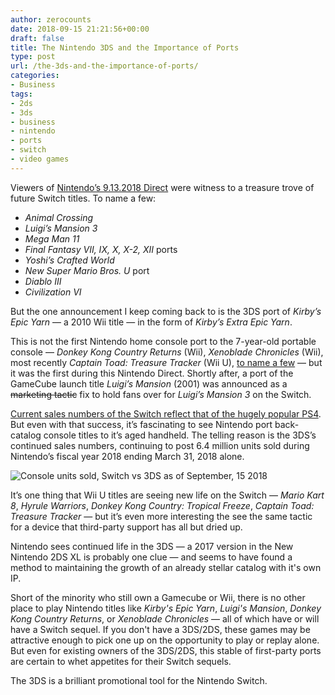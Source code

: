 ```yaml
---
author: zerocounts
date: 2018-09-15 21:21:56+00:00
draft: false
title: The Nintendo 3DS and the Importance of Ports
type: post
url: /the-3ds-and-the-importance-of-ports/
categories:
- Business
tags:
- 2ds
- 3ds
- business
- nintendo
- ports
- switch
- video games
---
```


Viewers of [Nintendo’s 9.13.2018 Direct](https://www.nintendo.com/nintendo-direct/09-13-2018/) were witness to a treasure trove of future Switch titles. To name a few:

- _Animal Crossing_
- _Luigi’s Mansion 3_
- _Mega Man 11_
- _Final Fantasy VII, IX, X, X-2, XII_ ports
- _Yoshi’s Crafted World_
- _New Super Mario Bros. U_ port
- _Diablo III_
- _Civilization VI_

But the one announcement I keep coming back to is the 3DS port of _Kirby’s Epic Yarn_ — a 2010 Wii title — in the form of _Kirby’s Extra Epic Yarn_.

This is not the first Nintendo home console port to the 7-year-old portable console — _Donkey Kong Country Returns_ (Wii), _Xenoblade Chronicles_ (Wii), most recently _Captain Toad: Treasure Tracker_ (Wii U), [to name a few](http://nintendo.wikia.com/wiki/List_of_games_re-released_onto_Nintendo_handhelds) — but it was the first during this Nintendo Direct. Shortly after, a port of the GameCube launch title _Luigi’s Mansion_ (2001) was announced as a ~~marketing tactic~~ fix to hold fans over for _Luigi’s Mansion 3_ on the Switch.

[Current sales numbers of the Switch reflect that of the hugely popular PS4](/2018/04/26/some-numbers-that-illustrate-nintendo-switchs-massive-success/). But even with that success, it’s fascinating to see Nintendo port back-catalog console titles to it’s aged handheld. The telling reason is the 3DS’s continued sales numbers, continuing to post 6.4 million units sold during Nintendo’s fiscal year 2018 ending March 31, 2018 alone.

![Console units sold, Switch vs 3DS as of September, 15 2018](/2018-09-15-units-sold-switch-3ds.png)

It’s one thing that Wii U titles are seeing new life on the Switch — _Mario Kart 8_, _Hyrule Warriors_, _Donkey Kong Country: Tropical Freeze_, _Captain Toad: Treasure Tracker_ — but it’s even more interesting the see the same tactic for a device that third-party support has all but dried up.

Nintendo sees continued life in the 3DS — a 2017 version in the New Nintendo 2DS XL is probably one clue — and seems to have found a method to maintaining the growth of an already stellar catalog with it's own IP.

Short of the minority who still own a Gamecube or Wii, there is no other place to play Nintendo titles like _Kirby's Epic Yarn_, _Luigi's Mansion_, _Donkey Kong Country Returns_, or _Xenoblade Chronicles_ — all of which have or will have a Switch sequel. If you don't have a 3DS/2DS, these games may be attractive enough to pick one up on the opportunity to play or replay alone. But even for existing owners of the 3DS/2DS, this stable of first-party ports are certain to whet appetites for their Switch sequels.

The 3DS is a brilliant promotional tool for the Nintendo Switch.
